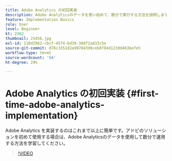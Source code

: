 ```yaml
---
title: Adobe Analytics の初回実装
description: Adobe Analyticsのデータを使い始めて、数分で実行する方法を説明します。
feature: Implementation Basics
role: User
level: Beginner
kt: 2362
thumbnail: 25456.jpg
exl-id: 110d2962-cbcf-4574-bd39-308f2ad33c5e
source-git-commit: d78c3351d2a98704396ceb8f84d123dd463befe5
workflow-type: tm+mt
source-wordcount: '54'
ht-degree: 29%

---
```


# Adobe Analytics の初回実装 {#first-time-adobe-analytics-implementation}

Adobe Analytics を実装するのはこれまで以上に簡単です。アドビのソリューションを初めて使用する場合は、Adobe Analyticsのデータを使用して数分で運用する方法を学習してください。

>[!VIDEO](https://video.tv.adobe.com/v/25456/?quality=12)
